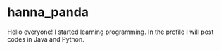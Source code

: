 # hanna_panda
Hello everyone! I started learning programming. In the profile I will post codes in Java and Python.
